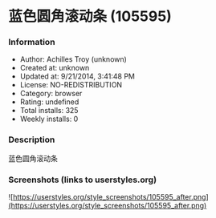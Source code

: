 # 蓝色圆角滚动条 (105595)

### Information
- Author: Achilles Troy (unknown)
- Created at: unknown
- Updated at: 9/21/2014, 3:41:48 PM
- License: NO-REDISTRIBUTION
- Category: browser
- Rating: undefined
- Total installs: 325
- Weekly installs: 0


### Description
蓝色圆角滚动条


### Screenshots (links to userstyles.org)
![https://userstyles.org/style_screenshots/105595_after.png](https://userstyles.org/style_screenshots/105595_after.png)



